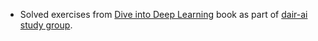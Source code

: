 - Solved exercises from [Dive into Deep Learning](https://d2l.ai/index.html) book as part of [dair-ai  study group](https://github.com/dair-ai/d2l-study-group).

